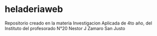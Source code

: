 # heladeriaweb
Repositorio creado en la materia Investigacion Aplicada de 4to año, del Instituto del profesorado N°20 Nestor J Zamaro San Justo
